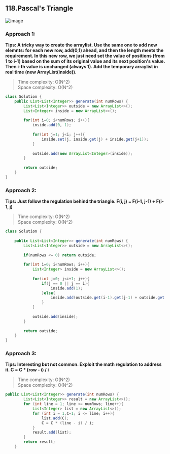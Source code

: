 ## 118.Pascal's Triangle
![image](https://user-images.githubusercontent.com/30597963/55683100-88542000-596e-11e9-9d18-7c11a12ffc29.png)

### Approach 1:
**Tips: A tricky way to create the arraylist. Use the same one to add new elemnts: for each new row, add(0,1) ahead, and then the
length meets the requirement. In this new row, we just need set the value of positions (from 1 to i-1) based on the sum of its original
value and its next position's value. Then i-th value is unchanged (always 1). Add the temporary arraylist in real time (new ArrayList<Integer>(inside)).**
>Time complexity: O(N^2)  
 Space complexity: O(N^2)

```java
class Solution {
    public List<List<Integer>> generate(int numRows) {
        List<List<Integer>> outside = new ArrayList<>();
        List<Integer> inside = new ArrayList<>();
        
        for(int i=0; i<numRows; i++){
            inside.add(0, 1);
            
            for(int j=1; j<i; j++){
                inside.set(j, inside.get(j) + inside.get(j+1));
            }
            
            outside.add(new ArrayList<Integer>(inside));
        }
        
        return outside;
    }
}
```

### Approach 2:
**Tips: Just follow the regulation behind the triangle. F(i, j) = F(i-1, j-1) + F(i-1, j)**
>Time complexity: O(N^2)  
 Space complexity: O(N^2)
```java
class Solution {
    
    public List<List<Integer>> generate(int numRows) {
        List<List<Integer>> outside = new ArrayList<>();
        
        if(numRows <= 0) return outside;
        
        for(int i=0; i<numRows; i++){
            List<Integer> inside = new ArrayList<>();
            
            for(int j=0; j<i+1; j++){
                if(j == 0 || j == i){
                    inside.add(1);
                }else{
                    inside.add(outside.get(i-1).get(j-1) + outside.get(i-1).get(j));
                }
            }
            
            outside.add(inside);
        }
        
        return outside;
    }
}
```
### Approach 3: 
**Tips: Interesting but not common. Exploit the math regulation to address it. C = C * (row - i) / i**
>Time complexity: O(N^2)  
 Space complexity: O(N^2)
```java
public List<List<Integer>> generate(int numRows) {
        List<List<Integer>> result = new ArrayList<>();
        for (int line = 1; line <= numRows; line++){
            List<Integer> list = new ArrayList<>();
            for (int i = 1,C=1; i <= line; i++){
                list.add(C);
                C = C * (line - i) / i;  
            }
            result.add(list);
        }
        return result;
    }
```
